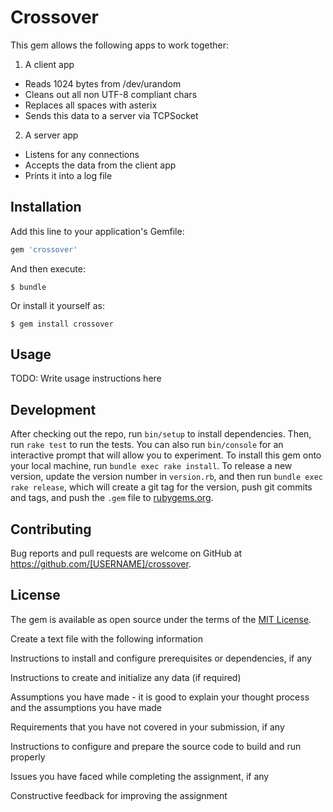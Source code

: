 # Crossover


This gem allows the following apps to work together:

1. A client app
- Reads 1024 bytes from /dev/urandom
- Cleans out all non UTF-8 compliant chars
- Replaces all spaces with asterix
- Sends this data to a server via TCPSocket
2. A server app
- Listens for any connections
- Accepts the data from the client app
- Prints it into a log file

## Installation

Add this line to your application's Gemfile:

```ruby
gem 'crossover'
```

And then execute:

    $ bundle

Or install it yourself as:

    $ gem install crossover

## Usage

TODO: Write usage instructions here

## Development

After checking out the repo, run `bin/setup` to install dependencies.
Then, run `rake test` to run the tests. You can also run `bin/console` for an interactive prompt that will allow you to experiment.
To install this gem onto your local machine, run `bundle exec rake install`.
To release a new version, update the version number in `version.rb`, and then run `bundle exec rake release`, which will create a git tag for the version, push git commits and tags, and push the `.gem` file to [rubygems.org](https://rubygems.org).

## Contributing

Bug reports and pull requests are welcome on GitHub at https://github.com/[USERNAME]/crossover.


## License

The gem is available as open source under the terms of the [MIT License](http://opensource.org/licenses/MIT).

Create a text file with the following information

Instructions to install and configure prerequisites or dependencies, if any

Instructions to create and initialize any data (if required)

Assumptions you have made - it is good to explain your thought process and the assumptions you have made

Requirements that you have not covered in your submission, if any

Instructions to configure and prepare the source code to build and run properly

Issues you have faced while completing the assignment, if any

Constructive feedback for improving the assignment

